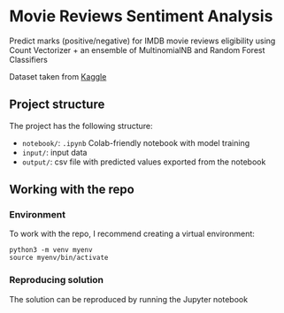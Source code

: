 # Movie Reviews Sentiment Analysis

Predict marks (positive/negative) for IMDB movie reviews eligibility using Count Vectorizer + an ensemble of MultinomialNB and Random Forest Classifiers

Dataset taken from [Kaggle](https://www.kaggle.com/competitions/word2vec-nlp-tutorial/overview)

## Project structure

The project has the following structure:
- `notebook/`: `.ipynb` Colab-friendly notebook with model training
- `input/`: input data
- `output/`: csv file with predicted values exported from the notebook


## Working with the repo

### Environment

To work with the repo, I recommend creating a virtual environment:
```
python3 -m venv myenv
source myenv/bin/activate
```

### Reproducing solution

The solution can be reproduced by running the Jupyter notebook
